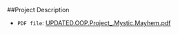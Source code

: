 ##Project Description
- `PDF file`: [UPDATED.OOP.Project_.Mystic.Mayhem.pdf](https://github.com/InduwaraRathnayake/MysticMayhem/files/14466710/UPDATED.OOP.Project_.Mystic.Mayhem.pdf)

